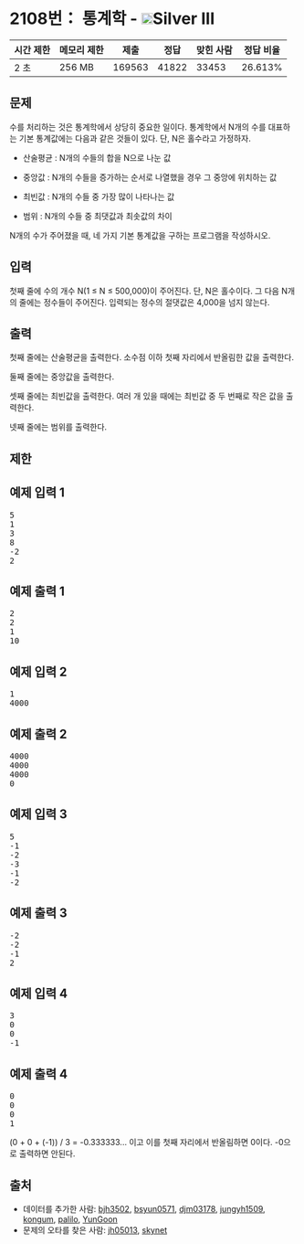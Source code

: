 # 2108번： 통계학 - <img src="https://static.solved.ac/tier_small/8.svg" style="height:20px" />Silver III


| 시간 제한 | 메모리 제한 | 제출 | 정답 | 맞힌 사람 | 정답 비율 |
| --- | --- | --- | --- | --- | --- |
| 2 초 | 256 MB | 169563 | 41822 | 33453 | 26.613% |


## 문제


수를 처리하는 것은 통계학에서 상당히 중요한 일이다. 통계학에서 N개의 수를 대표하는 기본 통계값에는 다음과 같은 것들이 있다. 단, N은 홀수라고 가정하자.

- 산술평균 : N개의 수들의 합을 N으로 나눈 값

- 중앙값 : N개의 수들을 증가하는 순서로 나열했을 경우 그 중앙에 위치하는 값

- 최빈값 : N개의 수들 중 가장 많이 나타나는 값

- 범위 : N개의 수들 중 최댓값과 최솟값의 차이


N개의 수가 주어졌을 때, 네 가지 기본 통계값을 구하는 프로그램을 작성하시오.




## 입력


첫째 줄에 수의 개수 N(1 ≤ N ≤ 500,000)이 주어진다. 단, N은 홀수이다. 그 다음 N개의 줄에는 정수들이 주어진다. 입력되는 정수의 절댓값은 4,000을 넘지 않는다.




## 출력


첫째 줄에는 산술평균을 출력한다. 소수점 이하 첫째 자리에서 반올림한 값을 출력한다.

둘째 줄에는 중앙값을 출력한다.

셋째 줄에는 최빈값을 출력한다. 여러 개 있을 때에는 최빈값 중 두 번째로 작은 값을 출력한다.

넷째 줄에는 범위를 출력한다.




## 제한




## 예제 입력 1


<pre>5
1
3
8
-2
2
</pre>


## 예제 출력 1


<pre>2
2
1
10
</pre>




## 예제 입력 2


<pre>1
4000
</pre>


## 예제 출력 2


<pre>4000
4000
4000
0
</pre>




## 예제 입력 3


<pre>5
-1
-2
-3
-1
-2
</pre>


## 예제 출력 3


<pre>-2
-2
-1
2
</pre>




## 예제 입력 4


<pre>3
0
0
-1
</pre>


## 예제 출력 4


<pre>0
0
0
1
</pre>


(0 + 0 + (-1)) / 3 = -0.333333... 이고 이를 첫째 자리에서 반올림하면 0이다. -0으로 출력하면 안된다.








## 출처


- 데이터를 추가한 사람: [bjh3502](/user/bjh3502), [bsyun0571](/user/bsyun0571), [djm03178](/user/djm03178), [jungyh1509](/user/jungyh1509), [kongum](/user/kongum), [palilo](/user/palilo), [YunGoon](/user/YunGoon)
- 문제의 오타를 찾은 사람: [jh05013](/user/jh05013), [skynet](/user/skynet)




